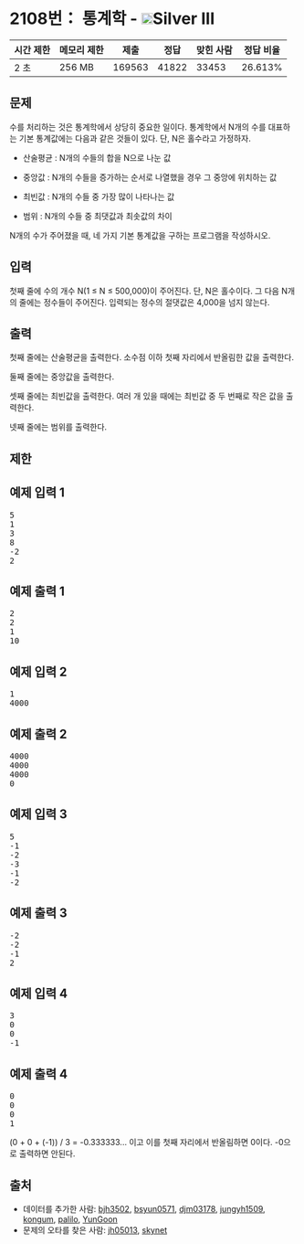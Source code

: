 # 2108번： 통계학 - <img src="https://static.solved.ac/tier_small/8.svg" style="height:20px" />Silver III


| 시간 제한 | 메모리 제한 | 제출 | 정답 | 맞힌 사람 | 정답 비율 |
| --- | --- | --- | --- | --- | --- |
| 2 초 | 256 MB | 169563 | 41822 | 33453 | 26.613% |


## 문제


수를 처리하는 것은 통계학에서 상당히 중요한 일이다. 통계학에서 N개의 수를 대표하는 기본 통계값에는 다음과 같은 것들이 있다. 단, N은 홀수라고 가정하자.

- 산술평균 : N개의 수들의 합을 N으로 나눈 값

- 중앙값 : N개의 수들을 증가하는 순서로 나열했을 경우 그 중앙에 위치하는 값

- 최빈값 : N개의 수들 중 가장 많이 나타나는 값

- 범위 : N개의 수들 중 최댓값과 최솟값의 차이


N개의 수가 주어졌을 때, 네 가지 기본 통계값을 구하는 프로그램을 작성하시오.




## 입력


첫째 줄에 수의 개수 N(1 ≤ N ≤ 500,000)이 주어진다. 단, N은 홀수이다. 그 다음 N개의 줄에는 정수들이 주어진다. 입력되는 정수의 절댓값은 4,000을 넘지 않는다.




## 출력


첫째 줄에는 산술평균을 출력한다. 소수점 이하 첫째 자리에서 반올림한 값을 출력한다.

둘째 줄에는 중앙값을 출력한다.

셋째 줄에는 최빈값을 출력한다. 여러 개 있을 때에는 최빈값 중 두 번째로 작은 값을 출력한다.

넷째 줄에는 범위를 출력한다.




## 제한




## 예제 입력 1


<pre>5
1
3
8
-2
2
</pre>


## 예제 출력 1


<pre>2
2
1
10
</pre>




## 예제 입력 2


<pre>1
4000
</pre>


## 예제 출력 2


<pre>4000
4000
4000
0
</pre>




## 예제 입력 3


<pre>5
-1
-2
-3
-1
-2
</pre>


## 예제 출력 3


<pre>-2
-2
-1
2
</pre>




## 예제 입력 4


<pre>3
0
0
-1
</pre>


## 예제 출력 4


<pre>0
0
0
1
</pre>


(0 + 0 + (-1)) / 3 = -0.333333... 이고 이를 첫째 자리에서 반올림하면 0이다. -0으로 출력하면 안된다.








## 출처


- 데이터를 추가한 사람: [bjh3502](/user/bjh3502), [bsyun0571](/user/bsyun0571), [djm03178](/user/djm03178), [jungyh1509](/user/jungyh1509), [kongum](/user/kongum), [palilo](/user/palilo), [YunGoon](/user/YunGoon)
- 문제의 오타를 찾은 사람: [jh05013](/user/jh05013), [skynet](/user/skynet)




